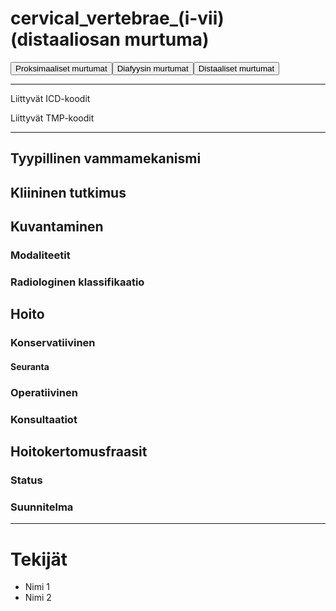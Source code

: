 # cervical_vertebrae_(i-vii) (distaaliosan murtuma)

<button id="cervical_vertebrae_(i-vii)_proksimaalinen">Proksimaaliset murtumat</button><button id="cervical_vertebrae_(i-vii)_diafyysi">Diafyysin murtumat</button><button id="cervical_vertebrae_(i-vii)_distaalinen">Distaaliset murtumat</button>

---

Liittyvät ICD-koodit
>
	
Liittyvät TMP-koodit
>

---

## Tyypillinen vammamekanismi

## Kliininen tutkimus

## Kuvantaminen
### Modaliteetit
### Radiologinen klassifikaatio

## Hoito
### Konservatiivinen
#### Seuranta
### Operatiivinen
### Konsultaatiot

## Hoitokertomusfraasit
### Status
### Suunnitelma

---
# Tekijät
- Nimi 1
- Nimi 2